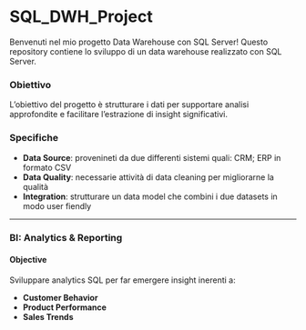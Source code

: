 # SQL_DWH_Project
Benvenuti nel mio progetto Data Warehouse con SQL Server!
Questo repository contiene lo sviluppo di un data warehouse realizzato con SQL Server.

### Obiettivo  
L’obiettivo del progetto è strutturare i dati per supportare analisi approfondite e facilitare l’estrazione di insight significativi.

### Specifiche 
- **Data Source**: provenineti da due differenti sistemi quali: CRM; ERP in formato CSV
- **Data Quality**: necessarie attività di data cleaning per migliorarne la qualità
- **Integration**: strutturare un data model che combini i due datasets in modo user fiendly


----

### BI: Analytics & Reporting

#### Objective
Sviluppare analytics SQL per far emergere insight inerenti a:
- **Customer Behavior**
- **Product Performance**
- **Sales Trends**
